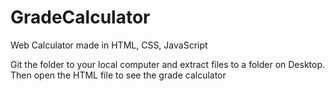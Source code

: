 # GradeCalculator
Web Calculator made in HTML, CSS, JavaScript

Git the folder to your local computer and extract files to a folder on Desktop. Then open the HTML file to see the grade calculator
